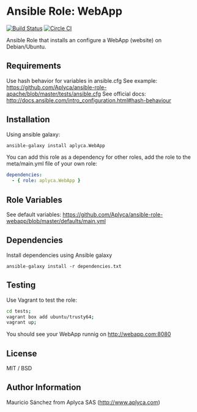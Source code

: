 # Ansible Role: WebApp

[![Build Status](https://travis-ci.org/Aplyca/ansible-role-webapp.svg?branch=master)](https://travis-ci.org/Aplyca/ansible-role-webapp)
[![Circle CI](https://circleci.com/gh/Aplyca/ansible-role-webapp.png?style=badge)](https://circleci.com/gh/Aplyca/ansible-role-webapp)

Ansible Role that installs an configure a WebApp (website) on Debian/Ubuntu.

## Requirements

Use hash behavior for variables in ansible.cfg
See example: https://github.com/Aplyca/ansible-role-apache/blob/master/tests/ansible.cfg
See official docs: http://docs.ansible.com/intro_configuration.html#hash-behaviour

## Installation

Using ansible galaxy:
```bash
ansible-galaxy install aplyca.WebApp
```
You can add this role as a dependency for other roles, add the role to the meta/main.yml file of your own role:
```yaml
dependencies:
  - { role: aplyca.WebApp }
```

## Role Variables

See default variables: https://github.com/Aplyca/ansible-role-webapp/blob/master/defaults/main.yml

## Dependencies

Install dependencies using Ansible galaxy

`ansible-galaxy install -r dependencies.txt`

## Testing

Use Vagrant to test the role:

```bash
cd tests;
vagrant box add ubuntu/trusty64;
vagrant up;
```
You should see your WebApp runnig on http://webapp.com:8080

## License

MIT / BSD

## Author Information

Mauricio Sánchez from Aplyca SAS (http://www.aplyca.com)
